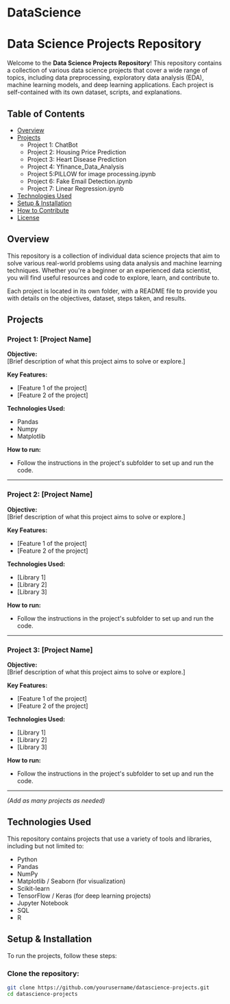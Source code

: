 # DataScience

# Data Science Projects Repository

Welcome to the **Data Science Projects Repository**! This repository contains a collection of various data science projects that cover a wide range of topics, including data preprocessing, exploratory data analysis (EDA), machine learning models, and deep learning applications. Each project is self-contained with its own dataset, scripts, and explanations.

## Table of Contents
- [Overview](#overview)
- [Projects](#projects)
  - Project 1: ChatBot
  - Project 2: Housing Price Prediction
  - Project 3: Heart Disease Prediction
  - Project 4: Yfinance_Data_Analysis
  - Project 5:PILLOW for image processing.ipynb
  - Project 6: Fake Email Detection.ipynb
  - Project 7: Linear Regression.ipynb
- [Technologies Used](#technologies-used)
- [Setup & Installation](#setup-installation)
- [How to Contribute](#how-to-contribute)
- [License](#license)

## Overview
This repository is a collection of individual data science projects that aim to solve various real-world problems using data analysis and machine learning techniques. Whether you're a beginner or an experienced data scientist, you will find useful resources and code to explore, learn, and contribute to.

Each project is located in its own folder, with a README file to provide you with details on the objectives, dataset, steps taken, and results.

## Projects

### Project 1: [Project Name]
**Objective:**  
[Brief description of what this project aims to solve or explore.]

**Key Features:**
- [Feature 1 of the project]
- [Feature 2 of the project]

**Technologies Used:**
- Pandas
- Numpy
- Matplotlib

**How to run:**
- Follow the instructions in the project's subfolder to set up and run the code.

---

### Project 2: [Project Name]
**Objective:**  
[Brief description of what this project aims to solve or explore.]

**Key Features:**
- [Feature 1 of the project]
- [Feature 2 of the project]

**Technologies Used:**
- [Library 1]
- [Library 2]
- [Library 3]

**How to run:**
- Follow the instructions in the project's subfolder to set up and run the code.

---

### Project 3: [Project Name]
**Objective:**  
[Brief description of what this project aims to solve or explore.]

**Key Features:**
- [Feature 1 of the project]
- [Feature 2 of the project]

**Technologies Used:**
- [Library 1]
- [Library 2]
- [Library 3]

**How to run:**
- Follow the instructions in the project's subfolder to set up and run the code.

---

*(Add as many projects as needed)*

## Technologies Used
This repository contains projects that use a variety of tools and libraries, including but not limited to:
- Python
- Pandas
- NumPy
- Matplotlib / Seaborn (for visualization)
- Scikit-learn
- TensorFlow / Keras (for deep learning projects)
- Jupyter Notebook
- SQL
- R

## Setup & Installation

To run the projects, follow these steps:

### Clone the repository:
```bash
git clone https://github.com/yourusername/datascience-projects.git
cd datascience-projects
